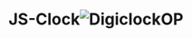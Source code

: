 # JS-Clock![DigiclockOP](https://user-images.githubusercontent.com/114283330/209406690-caaca2ad-ddaa-4146-888e-15cc83ad04fe.png)
